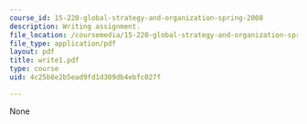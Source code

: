 ```yaml
---
course_id: 15-220-global-strategy-and-organization-spring-2008
description: Writing assignment.
file_location: /coursemedia/15-220-global-strategy-and-organization-spring-2008/4c25b8e2b5ead9fd1d309db4ebfc027f_write1.pdf
file_type: application/pdf
layout: pdf
title: write1.pdf
type: course
uid: 4c25b8e2b5ead9fd1d309db4ebfc027f

---
```

None